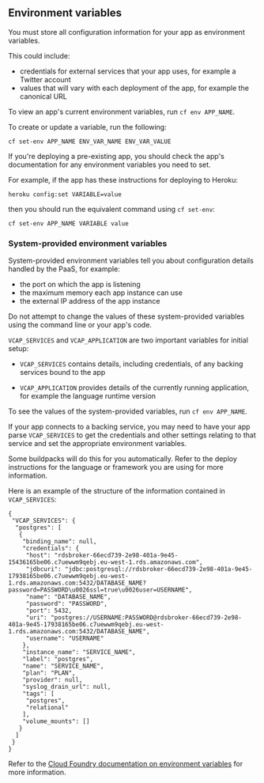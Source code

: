 ## Environment variables

You must store all configuration information for your app as environment variables.

This could include:

- credentials for external services that your app uses, for example a Twitter account
- values that will vary with each deployment of the app, for example the canonical URL

To view an app's current environment variables, run `cf env APP_NAME`.

To create or update a variable, run the following:

```
cf set-env APP_NAME ENV_VAR_NAME ENV_VAR_VALUE
```

If you're deploying a pre-existing app, you should check the app's documentation for any environment variables you need to set.

For example, if the app has these instructions for deploying to Heroku:

```
heroku config:set VARIABLE=value
```

then you should run the equivalent command using `cf set-env`:

```
cf set-env APP_NAME VARIABLE value
```

### System-provided environment variables

System-provided environment variables tell you about configuration details handled by the PaaS, for example:

- the port on which the app is listening
- the maximum memory each app instance can use
- the external IP address of the app instance

Do not attempt to change the values of these system-provided variables using the command line or your app's code.

`VCAP_SERVICES` and `VCAP_APPLICATION` are two important variables for initial setup:

- `VCAP_SERVICES` contains details, including credentials, of any backing services bound to the app

- `VCAP_APPLICATION` provides details of the currently running application, for example the language runtime version

To see the values of the system-provided variables, run `cf env APP_NAME`.

If your app connects to a backing service, you may need to have your app parse `VCAP_SERVICES` to get the credentials and other settings relating to that service and set the appropriate environment variables.

Some buildpacks will do this for you automatically. Refer to the deploy instructions for the language or framework you are using for more information.

Here is an example of the structure of the information contained in `VCAP_SERVICES`:

```
{
 "VCAP_SERVICES": {
  "postgres": [
   {
    "binding_name": null,
    "credentials": {
     "host": "rdsbroker-66ecd739-2e98-401a-9e45-15436165be06.c7uewwm9qebj.eu-west-1.rds.amazonaws.com",
     "jdbcuri": "jdbc:postgresql://rdsbroker-66ecd739-2e98-401a-9e45-17938165be06.c7uewwm9qebj.eu-west-1.rds.amazonaws.com:5432/DATABASE_NAME?password=PASSWORD\u0026ssl=true\u0026user=USERNAME",
     "name": "DATABASE_NAME",
     "password": "PASSWORD",
     "port": 5432,
     "uri": "postgres://USERNAME:PASSWORD@rdsbroker-66ecd739-2e98-401a-9e45-17938165be06.c7uewwm9qebj.eu-west-1.rds.amazonaws.com:5432/DATABASE_NAME",
     "username": "USERNAME"
    },
    "instance_name": "SERVICE_NAME",
    "label": "postgres",
    "name": "SERVICE_NAME",
    "plan": "PLAN",
    "provider": null,
    "syslog_drain_url": null,
    "tags": [
     "postgres",
     "relational"
    ],
    "volume_mounts": []
   }
  ]
 }
}
```

Refer to the [Cloud Foundry documentation on environment variables](https://docs.cloudfoundry.org/devguide/deploy-apps/environment-variable.html) for more information.
